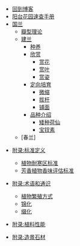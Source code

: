 * [回到博客](http://blog.hszofficial.site/)
* [阳台花园速查手册](README.md)
* [国兰](国兰/README.md)
    * [瓣型理论](国兰/瓣型理论.md)
    * [建兰](国兰/建兰/README.md)
        * [种养](国兰/建兰/种养.md)
        * [欣赏](国兰/建兰/欣赏方法/README.md)
            * [赏花](国兰/建兰/欣赏方法/赏花.md)
            * [赏叶](国兰/建兰/欣赏方法/赏叶.md)
            * [赏姿](国兰/建兰/欣赏方法/赏姿.md)
        * [定向培育](国兰/建兰/定向培育/README.md)
            * [微缩](国兰/建兰/定向培育/微缩.md)
            * [拔杆](国兰/建兰/定向培育/拔杆.md)
            * [铺面](国兰/建兰/定向培育/铺面.md)
        * [品种介绍](国兰/建兰/品种介绍/README.md)
            * [矮种荷仙](国兰/建兰/品种介绍/矮种荷仙.md)
            * [宝钗素](国兰/建兰/品种介绍/宝钗素.md)
    * [春兰]

<!-- * [小微草木盆景](小微草木盆景/README.md)
    * [国兰](小微草木盆景/国兰/README.md)
        * [欣赏方法](小微草木盆景/国兰/欣赏方法/README.md)
            * [赏花](小微草木盆景/国兰/欣赏方法/赏花.md)
            * [赏叶](小微草木盆景/国兰/欣赏方法/赏叶.md)
            * [赏姿](小微草木盆景/国兰/欣赏方法/赏姿.md)
        * [养护]
        * [春兰]
        * [莲瓣]
        * [春剑]
        * [香豆瓣]
        * [蕙兰]
        * [建兰]
        * [秋榜]
        * [墨兰]

* [水培植物]

* [向防盗网要空间]
    * [板植附生兰]
        * [陶罐法]
        * [吊瓶法]
    * [迷你陶罐挂壁养护]
* [水景]
    * [鱼]
    * [碗莲]
    * 浮萍

* [微景观]
    * [苔藓]
        * 白发藓
        * 星星藓
    * [蕨类]
        * 翠云草
        * 珊瑚卷柏 -->
<!-- * [洋兰]
        * [蝴蝶兰]
        * [文心兰]
        * [卡特兰]
        * [春石斛]
        * [秋石斛]
        * [棒叶兰]
        * [槽距兰]
        * [珍珠矮]
        * [兔耳兰]
    
    * [花盆的形制]()
    * [水培器具选择]()
    * [板植]
    * [附石]

    * [球根花卉]
        * [小苍兰]
        * []
    * [晚香玉]
    * [石菖蒲]
    * [多肉]
        * 长寿花
    * [热植]
    * [竹形植物]

* [向围栏要空间]
    * [牵牛花]
    * [球兰]
    * 板植附生兰

* [栀子花]
* [夏娟]
* [六月雪]
* [芸香科植物]

* [水景]
    * [鱼]
    * [碗莲]
    * 浮萍



-->
* [附录:标准定义](附录/标准定义/README.md)
    * [植物耐寒区标准](附录/标准定义/植物耐寒区.md)
    * [芳香植物香味评估标准](附录/标准定义/芳香植物香味评估标准.md)

* [附录:术语和通识](附录/术语和通识/README.md)
    * [植物繁殖方式](附录/术语和通识/植物繁殖方式.md)
    * [锦化](附录/术语和通识/锦化.md)
    * [缀化](附录/术语和通识/缀化.md)

* [附录:植料性能](附录/植料性能/README.md)
* [附录:造景石材]()